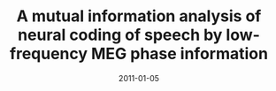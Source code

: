 ---
title: "A mutual information analysis of neural coding of speech by low-frequency MEG phase information"
collection: publications
permalink: /publication/2011_a-mutual-information-analysis-of-neural-coding-of-
date: 2011-01-05
year: 2011
venue: 'Journal of Neurophysiology'
authors: 'Cogan GB &amp; Poeppel D'
number: '89'
citation: 'Cogan GB &amp; Poeppel D (2011). A mutual information analysis of neural coding of speech by low-frequency MEG phase information. Journal of Neurophysiology.'
category: 'article'
---